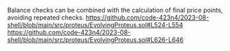 Balance checks can be combined with the calculation of final price points, avoiding repeated checks.
https://github.com/code-423n4/2023-08-shell/blob/main/src/proteus/EvolvingProteus.sol#L524-L554
https://github.com/code-423n4/2023-08-shell/blob/main/src/proteus/EvolvingProteus.sol#L626-L646